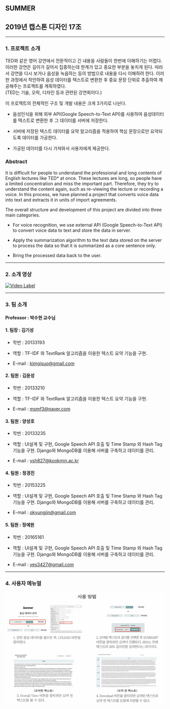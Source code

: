 ## SUMMER

## 2019년 캡스톤 디자인 17조


---------------------------------------

### 1. 프로젝트 소개


TED와 같은 영어 강연에서 전문적이고 긴 내용을 사람들이 한번에 이해하기는 어렵다. 이러한 강연은 길이가 길어서 집중하는데 한계가 있고 중요한 부분을 놓치게 된다. 따라서 강연을 다시 보거나 음성을 녹음하는 등의 방법으로 내용을 다시 이해하려 한다. 이러한 과정에서 착안하여 음성 데이터를 텍스트로 변환한 후 중요 문장 단위로 추출하여 제공해주는 프로젝트를 계획하였다.  
(TED는 기술, 오락, 디자인 등과 관련된 강연회이다.)


이 프로젝트의 전체적인 구조 및 개발 내용은 크게 3가지로 나뉜다.  
  
-  음성인식을 위해 외부 API(Google Speech-to-Text API)를 사용하여 음성데이터를 텍스트로 변환한 후 그 데이터를 서버에 저장한다.  

-  서버에 저장된 텍스트 데이터를 요약 알고리즘을 적용하여 핵심 문장으로만 요약되도록 데이터를 가공한다.

-  가공된 데이터를 다시 가져와서 사용자에게 제공한다.


### Abstract

It is difficult for people to understand the professional and long contents of English lectures like TED* at once. These lectures are long, so people have a limited concentration and miss the important part. Therefore, they try to understand the content again, such as re-viewing the lecture or recording a voice. In this process, we have planned a project that converts voice data into text and extracts it in units of import agreements.

The overall structure and development of this project are divided into three main categories.

-  For voice recognition, we use external API (Google Speech-to-Text API) to convert voice data to text and store the data in server.

-  Apply the summarization algorithm to the text data stored on the server to process the data so that it is summarized as a core sentence only.


-  Bring the processed data back to the user.



---------------------------------------

### 2. 소개 영상

[![Video Label](https://img.youtube.com/vi/hhs1IOTSo3Y/0.jpg)](https://youtu.be/hhs1IOTSo3Y)

---------------------------------------

### 3. 팀 소개


#### Professor : **박수현 교수님**


#### 1. 팀장 : 김기성

- 학번 : 20133193

- 역할 : TF-IDF 와 TextRank 알고리즘을 이용한 텍스트 요약 기능을 구현.

- E-mail : kimgisuo@gmail.com


#### 2. 팀원 : 김윤성

- 학번 : 20133210

- 역할 : TF-IDF 와 TextRank 알고리즘을 이용한 텍스트 요약 기능을 구현.

- E-mail : msmf3@naver.com


#### 3. 팀원 : 양성호

- 학번 : 20133235

- 역할 : UI설계 및 구현, Google Speech API 호출 및 Time Stamp 와 Hash Tag 기능을 구현. Django와 MongoDB를 이용해 서버를 구축하고 데이터를 관리.

- E-mail : ysh827@kookmin.ac.kr 


#### 4. 팀원 : 정경진

- 학번 : 20153225

- 역할 : UI설계 및 구현, Google Speech API 호출 및 Time Stamp 와 Hash Tag 기능을 구현. Django와 MongoDB를 이용해 서버를 구축하고 데이터를 관리.

- E-mail : okyungjin@gmail.com


#### 5. 팀원 : 정예원

- 학번 : 20165161

- 역할 : UI설계 및 구현, Google Speech API 호출 및 Time Stamp 와 Hash Tag 기능을 구현. Django와 MongoDB를 이용해 서버를 구축하고 데이터를 관리.

- E-mail : yes3427@gmail.com


---------------------------------------

### 4. 사용자 메뉴얼

![사용자매뉴얼](./img/사용자매뉴얼.png)

